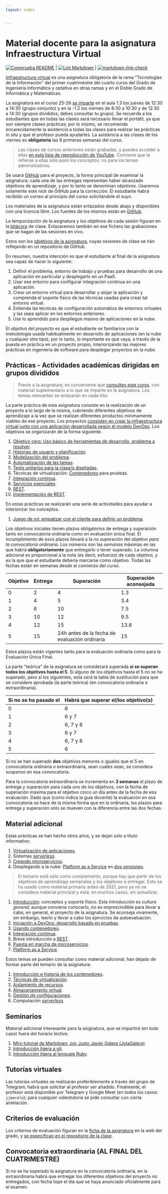```yaml
---
layout: index


---
```

# Material docente para la asignatura Infraestructura Virtual

[![Comprueba README](https://github.com/JJ/IV/actions/workflows/check-readme.yml/badge.svg)](https://github.com/JJ/IV/actions/workflows/check-readme.yml)
|
[![Lint Markdown](https://github.com/JJ/IV/workflows/Lint%20Markdown/badge.svg)](https://github.com/JJ/IV/actions?query=workflow%3A%22Lint+Markdown%22)
|
[![markdown-link-check](https://github.com/JJ/IV/actions/workflows/linkchecker.yml/badge.svg)](https://github.com/JJ/IV/actions/workflows/linkchecker.yml)

[Infraestructura virtual](https://grados.ugr.es/ramas/ingenieria-arquitectura/grado-ingenieria-informatica/infraestructura-virtual-especialidad-tecnologias-la-informacion/guia-docente)
es una asignatura obligatoria de la rama "Tecnologías de la Información" del
primer cuatrimestre del cuarto curso del Grado de Ingeniería Informática y
optativa en otras ramas y en el Doble Grado de Informática y Matemáticas.

La asignatura en el curso 25-26 [se
imparte](https://etsiit.ugr.es/sites/centros/etsiit/public/inline-files/HorariosGII%2825-26%29.pdf)
en el aula 1.3 los jueves de 12:30 a 14:30 (grupo conjunto) y en la -1.2 los
viernes de 8:30 a 10:30 y de 12:30 a 14:30 (grupos divididos, debes consultar tu
grupo). Se recuerda a los estudiantes que en todas las clases será necesario
llevar el portátil, ya que son siempre clases prácticas; por lo mismo, se
recomienda encarecidamente la asistencia a todas las clases para realizar las
prácticas in situ y que el profesor pueda ayudarles. La asistencia a las clases
de los viernes es **obligatoria** las 8 primeras semanas del curso.

> Las clases de cursos anteriores están grabadas, y puedes acceder a ellas [en
> esta lista de reproducción de
> YouTube](https://www.youtube.com/playlist?list=PLsYEfmwhBQdKIwbMDIwK64pt3Fs03BDz9).
> Conviene que te refieras a ellas *sólo para los conceptos*, no para los temas
> administrativos.

Se usará [GitHub](https://github.com) para el proyecto, la forma principal de
examinar la asignatura; cada una de las entregas representan haber alcanzado
objetivos de aprendizaje, y por lo tanto se denominan *objetivos*. Usaremos
solamente este nick de GitHub para la corrección. El estudiante habrá recibido
un correo al principio del curso solicitándole el suyo.

Los materiales de la asignatura están enlazados desde abajo y
disponibles con una licencia libre. Los fuentes de los mismos están en
[GitHub](https://github.com/JJ/IV).

La temporización de la asignatura y los objetivos de cada sesión figuran en la
[bitácora](https://github.com/JJ/IV-/blob/master/sesiones/README.md) de
clase. Enlazaremos también en ese fichero las grabaciones que se hagan de las
sesiones en vivo.

Estos son los [objetivos de la asignatura](documentos/objetivos.md), cuyas
sesiones de clase se irán reflejando en un repositorio de GitHub.

En resumen, nuestra intención es que el estudiante al final de la asignatura sea
capaz de hacer lo siguiente:

1. Definir el problema, entorno de trabajo y pruebas para desarrollo de una
   aplicación en particular y desplegarlo en un PaaS.
2. Usar ese entorno para configurar integración continua en una aplicación.
3. Crear un entorno virtual para desarrollar y alojar la aplicación y comprenda
   el soporte físico de las técnicas usadas para crear tal entorno virtual.
4. Entienda las técnicas de configuración automática de entornos virtuales y
   las sepa aplicar en los entornos anteriores.
5. Use lo aprendido para despliegue masivo de aplicaciones en la nube.

El *objetivo del proyecto* es que el estudiante se familiarice con la
metodología usada habitualmente en desarrollo de aplicaciones (en la nube y
cualquier otro tipo), por lo tanto, lo importante es que vaya, a través de la
puesta en práctica en un proyecto propio, interiorizando las mejores prácticas
en ingeniería de software para desplegar proyectos en la nube.

## Prácticas - Actividades académicas dirigidas en grupos divididos

> Previo a la asignatura, es conveniente
> que [consultes este curso](https://jj.github.io/curso-tdd), con
> material suplementario a lo que se imparte en la asignatura. Los
> temas relevantes se enlazarán en cada hito.

La parte práctica de esta asignatura consiste en la realización de un proyecto a
lo largo de la misma, cubriendo diferentes objetivos de aprendizaje a la vez que
se realizan diferentes productos mínimamente viables de ese proyecto. Los
proyectos [consisten en crear la infraestructura virtual junto con una
aplicación desarrollada según el modelo
DevOps](documentos/proyecto/README). Los objetivos se organizarán de la forma
siguiente.

1. [Objetivo cero: Uso básico de herramientas de desarrollo, problema a
   resolver](documentos/proyecto/0.Repositorio).
2. [Historias de usuario y
   planificación](documentos/proyecto/1.Planificacion).
3. [Modelización del problema](documentos/proyecto/2.Modelo).
4. [Automatización de las tareas](documentos/proyecto/3.Automatizar).
5. [Tests unitarios para la clase/s diseñadas](documentos/proyecto/4.Tests).
6. Técnicas de virtualización: [Contenedores](documentos/proyecto/5.Docker)
   para pruebas.
7. [Integración continua](documentos/proyecto/6.CI).
8. [Servicios esenciales](documentos/proyecto/7.Servicios).
9. [REST](documentos/proyecto/8.REST).
10. [Implementación de REST](documentos/proyecto/9.Microservicio).

En estas prácticas se realizarán una serie de actividades para ayudar
a interiorizar los conceptos.

1. [Juego de rol: empatizar con el cliente para definir un problema](documentos/actividades/juego-rol-design-thinking).

Los objetivos iniciales tienen plazos obligatorios de entrega y superación tanto
en convocatoria ordinaria como en evaluación única final. El incumplimiento de
esos plazos llevará a la no superación del objetivo *para la convocatoria
ordinaria*. Los números son las *semanas* máximas en las que habrá
**obligatoriamente** que entregarlo o tener superado. La columna adicional es
proporcional a la nota (es decir, esfuerzo) de cada objetivo, y es la que que el
estudiante debería marcarse como objetivo. Todas las fechas están en semanas
desde el comienzo del curso.

| Objetivo | Entrega  | Superación | Superación **aconsejada**  |
| -------- | -------- | --------      | --------                  |
| 0        | 2        | 4             | 1.3                       |
| 1        | 4        | 5             | 3.4                       |
| 2        | 6        | 10            | 7.5                       |
| 3        | 10       | 12            | 9.5                       |
| 4        | 12       | 15            | 13.6                      |
| 5        | 15       | 24h antes de la fecha de evaluación ordinaria | 15 |

Estos plazos están vigentes tanto para la evaluación ordinaria como para la
Evaluación Única Final.

La parte "teórica" de la asignatura se considerará superada **si se superan
todos los objetivos hasta el 5**. Si alguno de los objetivos hasta el 5 no se ha
superado, pero sí los siguientes, esta será la tabla de sustitución para que se
considere aprobada (la parte teórica) (en convocatoria ordinaria o
extraordinaria).

| Si no se ha pasado el | Habrá que superar el/los objetivo(s) |
| --------------------- | ------------------------------- |
| 0                     | 6                               |
| 1                     | 6 y 7                           |
| 2                     | 6, 7 y 8                        |
| 3                     | 6 y 7                           |
| 4                     | 6, 7 y 8                        |
| 5                     | 6                               |

Si no se han superado **dos** objetivos menores o iguales que el 5 en
convocatoria ordinaria o extraordinaria, sean cuales sean, se considera suspenso
en esa convocatoria.

Para la convocatoria extraordinaria se incrementa en **3 semanas** el plazo de
entrega y superación para cada uno de los objetivos, con la fecha de superación
máxima para el objetivo cinco un día antes de la fecha de esa evaluación. Dado
que (como indica la guía docente) la evaluación en esa convocatoria se hace de
la misma forma que en la ordinaria, los plazos para entrega y superación sólo se
mueven con la diferencia entre las dos fechas.

## Material adicional

Estas prácticas se han hecho otros años, y se dejan solo a título informativo:

1. [Virtualización de aplicaciones](documentos/proyecto/5.IaaS).
2. Sistemas [*serverless*](documentos/proyecto/5.Serverless).
3. [Creando microservicios](documentos/proyecto/6.Microservicio).
4. Desplegando a la nube: [Platform as a Service](documentos/proyecto/7.PaaS)
   en [dos versiones](documentos/proyecto/10.PaaS).

> El temario está sólo como complemento, porque hay que partir de los objetivos
de aprendizaje semanales y los objetivos a entregar. Esto se ha usado como
material primario antes de 2021, pero ya no se considera material principal y
está, en muchos casos, sin actualizar.

1. [Introducción](documentos/temas/Intro_concepto_y_soporte_fisico):
   conceptos y soporte físico. Esta introducción es *cultura general*; aunque
   conviene conocerlo, no es imprescindible para llevar a cabo, en general, el
   proyecto de la asignatura. Se aconseja vivamente, sin embargo, leerlo y
   llevar a cabo los ejercicios de autoevaluación.
2. [Iniciación a DevOps: desarrollo basado en pruebas](documentos/temas/Desarrollo_basado_en_pruebas).
3. [Usando contenedores](documentos/temas/Contenedores).
4. [Integración continua](documentos/temas/Integracion_continua).
5. Breve introducción a [REST](documentos/temas/REST).
6. [Puesta en marcha de microservicios](documentos/temas/Microservicios).
7. [Platform as a Service](documentos/temas/PaaS).

Estos temas se pueden consultar como material adicional, han dejado de formar
parte del temario de la asignatura:

1. [Introducción e historia de los contenedores](documentos/temas/Intro_contenedores).
2. [Técnicas de virtualización](documentos/temas/Tecnicas_de_virtualizacion).
3. [Aislamiento de recursos](documentos/temas/Aislamiento_de_recursos).
4. [Almacenamiento virtual](documentos/temas/Almacenamiento).
5. [Gestión de configuraciones](documentos/temas/Gestion_de_configuraciones).
6. Computación [*serverless*](documentos/temas/Serverless).

## Seminarios

Material adicional interesante para la asignatura, que se impartirá
(en todo caso) fuera del horario lectivo.

1. [Mini-tutorial de Markdown, por Justo Javier Galera
   (JotaGalera)](documentos/seminarios/MarkDown_tutorial).
2. [Introducción ligera a git](preso/intro-git.html).
3. [Introducción ligera al lenguaje Ruby](documentos/seminarios/ruby).

## Tutorías virtuales

Las tutorías virtuales se realizarán preferiblemente a través del grupo
de Telegram; habrá que solicitar al profesor ser añadido. Finalmente, el
profesor está disponible por Telegram y Google Meet (en todos los
casos: `jjmerelo`); para cualquier videotutoría se pide consultar con cierta
antelación.

## Criterios de evaluación

Los criterios de evaluación figuran en la
[ficha de la asignatura](https://grados.ugr.es/sites/grados/default/public/guias-firmadas/2024-2025/296114N.pdf)
en la web del grado, y
[se especifican en el repositorio de la clase](https://github.com/JJ/IV-/blob/master/Metodolog%C3%ADa_y_criterios_de_evaluaci%C3%B3n.md).

## Convocatoria extraordinaria (AL FINAL DEL CUATRIMESTRE)

Si no se ha superado la asignatura en la convocatoria ordinaria, en la
extraordinaria habrá que entregar los diferentes objetivos del proyecto no
entregados, con fecha tope
el día que se haya anunciado oficialmente para el examen.

